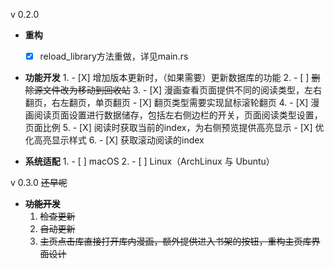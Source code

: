 v 0.2.0

* **重构**
    - [X] reload_library方法重做，详见main.rs

* **功能开发**
    1.
        - [X] 增加版本更新时，（如果需要）更新数据库的功能
    2.
        - [ ] ~~删除源文件改为移动到回收站~~
    3.
        - [X] 漫画查看页面提供不同的阅读类型，左右翻页，右左翻页，单页翻页
        - [X] 翻页类型需要实现鼠标滚轮翻页
    4.
        - [X] 漫画阅读页面设置进行数据储存，包括左右侧边栏的开关，页面阅读类型设置，页面比例
    5.
        - [X] 阅读时获取当前的index，为右侧预览提供高亮显示
        - [X] 优化高亮显示样式
    6.
        - [X] 获取滚动阅读的index

* **系统适配**
    1.
        - [ ] macOS
    2.
        - [ ] Linux（ArchLinux 与 Ubuntu）

v 0.3.0
~~还早呢~~

* **~~功能开发~~**
    1. ~~检查更新~~
    2. ~~自动更新~~
    3. ~~主页点击库直接打开库内漫画，额外提供进入书架的按钮，重构主页库界面设计~~

